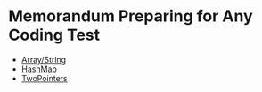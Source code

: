 # Memorandum Preparing for Any Coding Test

- [Array/String](https://github.com/Ometeor-Zheero-OMZ/prep-test/tree/main/Array-String/easy)
- [HashMap](https://github.com/Ometeor-Zheero-OMZ/prep-test/tree/main/HashMap)
- [TwoPointers](https://github.com/Ometeor-Zheero-OMZ/prep-test/tree/main/TwoPointers)
